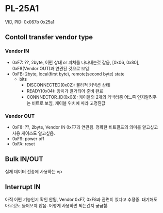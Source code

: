 # PL-25A1
VID, PID: 0x067b 0x25a1

## Contoll transfer vendor type

### Vendor IN
 - 0xF7: ??, 2byte, 어떤 상태 or 피쳐를 나타내는것 같음, [0x06, 0x80], 0xF8(Vendor OUT)과 연관된 것으로 보임
 - 0xFB: 2byte, local(first byte), remote(second byte) state
   - bits
     - DISCONNECTED(0x02): 물리적 커넥션 상태
     - READY(0x04): 장치가 열거되어 준비 완료
     - CONNNECTOR_ID(0x08): 케이블의 2개의 커넥터중 어느쪽 인지알려주는 비트로 보임, 케이블 위치에 따라 고정된값

### Vendor OUT
 - 0xF8: ??, 2byte, Vendor IN 0xF7과 연관됨. 정확한 비트필드의 의미를 알고싶고 사용 케이스도 알고싶음.
 - 0xF9: power off
 - 0xFA: reset

## Bulk IN/OUT
실제 데이터 전송에 사용하는 ep

## Interrupt IN
아직 어떤 기능인지 확인 안됨, Vendor 0xF7, 0xF8과 관련이 있다고 추정중. 대기해도 아무것도 들어오지 않음.
어떻게 사용하면 되는건지 궁금함.
